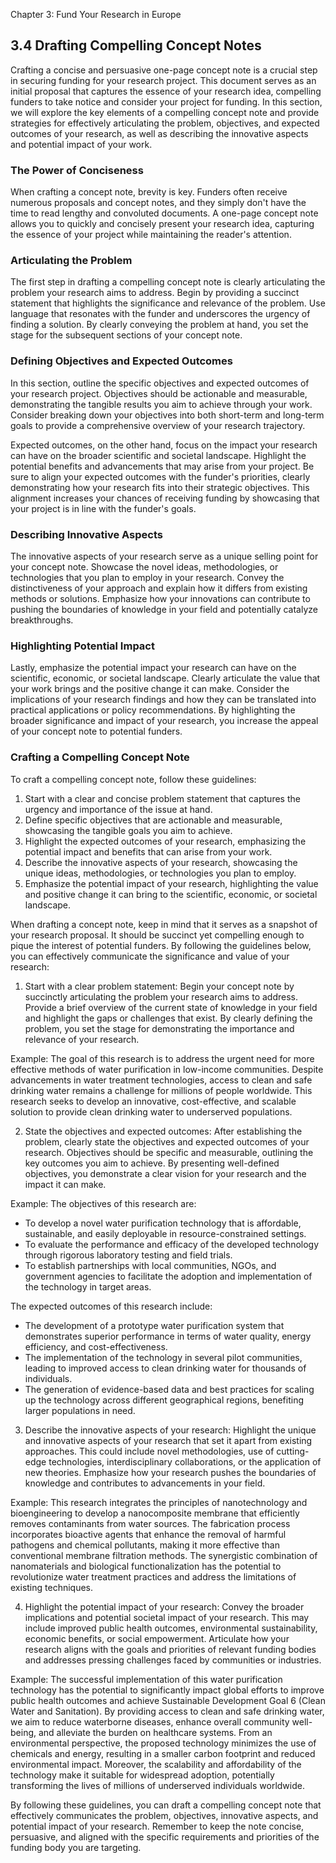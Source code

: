 Chapter 3: Fund Your Research in Europe

## 3.4 Drafting Compelling Concept Notes

Crafting a concise and persuasive one-page concept note is a crucial step in securing funding for your research project. This document serves as an initial proposal that captures the essence of your research idea, compelling funders to take notice and consider your project for funding. In this section, we will explore the key elements of a compelling concept note and provide strategies for effectively articulating the problem, objectives, and expected outcomes of your research, as well as describing the innovative aspects and potential impact of your work.

### The Power of Conciseness

When crafting a concept note, brevity is key. Funders often receive numerous proposals and concept notes, and they simply don't have the time to read lengthy and convoluted documents. A one-page concept note allows you to quickly and concisely present your research idea, capturing the essence of your project while maintaining the reader's attention.

### Articulating the Problem

The first step in drafting a compelling concept note is clearly articulating the problem your research aims to address. Begin by providing a succinct statement that highlights the significance and relevance of the problem. Use language that resonates with the funder and underscores the urgency of finding a solution. By clearly conveying the problem at hand, you set the stage for the subsequent sections of your concept note.

### Defining Objectives and Expected Outcomes

In this section, outline the specific objectives and expected outcomes of your research project. Objectives should be actionable and measurable, demonstrating the tangible results you aim to achieve through your work. Consider breaking down your objectives into both short-term and long-term goals to provide a comprehensive overview of your research trajectory.

Expected outcomes, on the other hand, focus on the impact your research can have on the broader scientific and societal landscape. Highlight the potential benefits and advancements that may arise from your project. Be sure to align your expected outcomes with the funder's priorities, clearly demonstrating how your research fits into their strategic objectives. This alignment increases your chances of receiving funding by showcasing that your project is in line with the funder's goals.

### Describing Innovative Aspects

The innovative aspects of your research serve as a unique selling point for your concept note. Showcase the novel ideas, methodologies, or technologies that you plan to employ in your research. Convey the distinctiveness of your approach and explain how it differs from existing methods or solutions. Emphasize how your innovations can contribute to pushing the boundaries of knowledge in your field and potentially catalyze breakthroughs.

### Highlighting Potential Impact

Lastly, emphasize the potential impact your research can have on the scientific, economic, or societal landscape. Clearly articulate the value that your work brings and the positive change it can make. Consider the implications of your research findings and how they can be translated into practical applications or policy recommendations. By highlighting the broader significance and impact of your research, you increase the appeal of your concept note to potential funders.

### Crafting a Compelling Concept Note

To craft a compelling concept note, follow these guidelines:

1. Start with a clear and concise problem statement that captures the urgency and importance of the issue at hand.
2. Define specific objectives that are actionable and measurable, showcasing the tangible goals you aim to achieve.
3. Highlight the expected outcomes of your research, emphasizing the potential impact and benefits that can arise from your work.
4. Describe the innovative aspects of your research, showcasing the unique ideas, methodologies, or technologies you plan to employ.
5. Emphasize the potential impact of your research, highlighting the value and positive change it can bring to the scientific, economic, or societal landscape.

When drafting a concept note, keep in mind that it serves as a snapshot of your research proposal. It should be succinct yet compelling enough to pique the interest of potential funders. By following the guidelines below, you can effectively communicate the significance and value of your research:

1. Start with a clear problem statement: Begin your concept note by succinctly articulating the problem your research aims to address. Provide a brief overview of the current state of knowledge in your field and highlight the gaps or challenges that exist. By clearly defining the problem, you set the stage for demonstrating the importance and relevance of your research.

Example:
The goal of this research is to address the urgent need for more effective methods of water purification in low-income communities. Despite advancements in water treatment technologies, access to clean and safe drinking water remains a challenge for millions of people worldwide. This research seeks to develop an innovative, cost-effective, and scalable solution to provide clean drinking water to underserved populations.

2. State the objectives and expected outcomes: After establishing the problem, clearly state the objectives and expected outcomes of your research. Objectives should be specific and measurable, outlining the key outcomes you aim to achieve. By presenting well-defined objectives, you demonstrate a clear vision for your research and the impact it can make.

Example:
The objectives of this research are:
- To develop a novel water purification technology that is affordable, sustainable, and easily deployable in resource-constrained settings.
- To evaluate the performance and efficacy of the developed technology through rigorous laboratory testing and field trials.
- To establish partnerships with local communities, NGOs, and government agencies to facilitate the adoption and implementation of the technology in target areas.

The expected outcomes of this research include:
- The development of a prototype water purification system that demonstrates superior performance in terms of water quality, energy efficiency, and cost-effectiveness.
- The implementation of the technology in several pilot communities, leading to improved access to clean drinking water for thousands of individuals.
- The generation of evidence-based data and best practices for scaling up the technology across different geographical regions, benefiting larger populations in need.

3. Describe the innovative aspects of your research: Highlight the unique and innovative aspects of your research that set it apart from existing approaches. This could include novel methodologies, use of cutting-edge technologies, interdisciplinary collaborations, or the application of new theories. Emphasize how your research pushes the boundaries of knowledge and contributes to advancements in your field.

Example:
This research integrates the principles of nanotechnology and bioengineering to develop a nanocomposite membrane that efficiently removes contaminants from water sources. The fabrication process incorporates bioactive agents that enhance the removal of harmful pathogens and chemical pollutants, making it more effective than conventional membrane filtration methods. The synergistic combination of nanomaterials and biological functionalization has the potential to revolutionize water treatment practices and address the limitations of existing techniques.

4. Highlight the potential impact of your research: Convey the broader implications and potential societal impact of your research. This may include improved public health outcomes, environmental sustainability, economic benefits, or social empowerment. Articulate how your research aligns with the goals and priorities of relevant funding bodies and addresses pressing challenges faced by communities or industries.

Example:
The successful implementation of this water purification technology has the potential to significantly impact global efforts to improve public health outcomes and achieve Sustainable Development Goal 6 (Clean Water and Sanitation). By providing access to clean and safe drinking water, we aim to reduce waterborne diseases, enhance overall community well-being, and alleviate the burden on healthcare systems. From an environmental perspective, the proposed technology minimizes the use of chemicals and energy, resulting in a smaller carbon footprint and reduced environmental impact. Moreover, the scalability and affordability of the technology make it suitable for widespread adoption, potentially transforming the lives of millions of underserved individuals worldwide.

By following these guidelines, you can draft a compelling concept note that effectively communicates the problem, objectives, innovative aspects, and potential impact of your research. Remember to keep the note concise, persuasive, and aligned with the specific requirements and priorities of the funding body you are targeting.